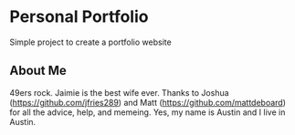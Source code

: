 # Personal Portfolio

Simple project to create a portfolio website

## About Me

49ers rock.
Jaimie is the best wife ever.
Thanks to Joshua (https://github.com/jfries289) and Matt (https://github.com/mattdeboard) for all the advice, help, and memeing.
Yes, my name is Austin and I live in Austin.

